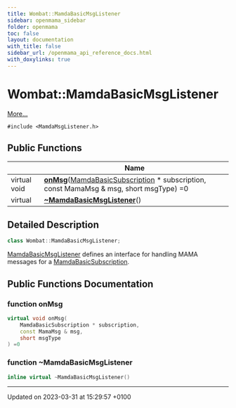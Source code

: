 ```yaml
---
title: Wombat::MamdaBasicMsgListener
sidebar: openmama_sidebar
folder: openmama
toc: false
layout: documentation
with_title: false
sidebar_url: /openmama_api_reference_docs.html
with_doxylinks: true
---
```


# Wombat::MamdaBasicMsgListener



 [More...](#detailed-description)


`#include <MamdaMsgListener.h>`

## Public Functions

|                | Name           |
| -------------- | -------------- |
| virtual void | **[onMsg](classWombat_1_1MamdaBasicMsgListener.html#function-onmsg)**([MamdaBasicSubscription](classWombat_1_1MamdaBasicSubscription.html) * subscription, const MamaMsg & msg, short msgType) =0 |
| virtual | **[~MamdaBasicMsgListener](classWombat_1_1MamdaBasicMsgListener.html#function-~mamdabasicmsglistener)**() |

## Detailed Description

```cpp
class Wombat::MamdaBasicMsgListener;
```


[MamdaBasicMsgListener](classWombat_1_1MamdaBasicMsgListener.html) defines an interface for handling MAMA messages for a [MamdaBasicSubscription](classWombat_1_1MamdaBasicSubscription.html). 

## Public Functions Documentation

### function onMsg

```cpp
virtual void onMsg(
    MamdaBasicSubscription * subscription,
    const MamaMsg & msg,
    short msgType
) =0
```


### function ~MamdaBasicMsgListener

```cpp
inline virtual ~MamdaBasicMsgListener()
```


-------------------------------

Updated on 2023-03-31 at 15:29:57 +0100